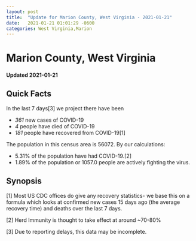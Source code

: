 ```yaml
---
layout: post
title:  "Update for Marion County, West Virginia - 2021-01-21"
date:   2021-01-21 01:01:29 -0600
categories: West Virginia,Marion
---
```


# Marion County, West Virginia
#### Updated 2021-01-21

## Quick Facts

In the last 7 days[3] we project there have been
- *361* new cases of COVID-19
- *4* people have died of COVID-19
- *181* people have recovered from COVID-19[1]

The population in this census area is 56072. By our calculations:
- 5.31% of the population have had COVID-19.[2]
- 1.89% of the population or 1057.0 people are actively fighting the virus.

## Synopsis




[1] Most US CDC offices do give any recovery statistics- we base this on a formula which looks at confirmed new cases
15 days ago (the average recovery time) and deaths over the last 7 days.

[2] Herd Immunity is thought to take effect at around ~70-80%

[3] Due to reporting delays, this data may be incomplete.
 
    